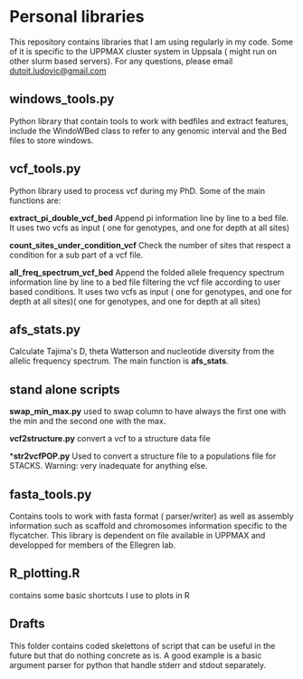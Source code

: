 # Personal libraries

This repository contains libraries that I am using regularly in my code. 
Some of it is specific to the UPPMAX cluster system in Uppsala ( might run on other slurm based servers).
For any questions, please email dutoit.ludovic@gmail.com


## windows_tools.py

Python library that contain tools to work with bedfiles and extract features, include the WindoWBed class to refer to any genomic interval and the Bed files to store windows.


## vcf_tools.py
Python library used to process vcf during my PhD. Some of the main functions are:

**extract_pi_double_vcf_bed**
Append pi information line by line to a bed file. It uses two vcfs as input ( one for genotypes, and one for depth at all sites)

**count_sites_under_condition_vcf**
Check the number of sites that respect a condition for a sub part of a vcf file.

**all_freq_spectrum_vcf_bed**
Append the folded allele frequency spectrum information line by line to a bed file filtering the vcf file according to user based conditions. It uses two vcfs as input ( one for genotypes, and one for depth at all sites)( one for genotypes, and one for depth at all sites)

## afs_stats.py

Calculate Tajima's D, theta Watterson and nucleotide diversity from the allelic frequency spectrum. The main function is **afs_stats**.

## stand alone scripts

**swap_min_max.py**  used to swap column to have always the first one with the min and the second one with the max.

**vcf2structure.py** convert a vcf to a structure data file

***str2vcfPOP.py** Used to convert a structure file to a populations file for STACKS. Warning: very inadequate for anything else.

## fasta_tools.py

Contains tools to work with fasta format ( parser/writer) as well as assembly information such as scaffold and chromosomes information specific to the flycatcher. This library is dependent on file available in UPPMAX and developped for members of the Ellegren lab.

## R_plotting.R
contains some basic shortcuts I use to plots in R


## Drafts

This folder contains coded skelettons of script that can be useful in the future but that do nothing concrete as is. A good example is a basic argument parser for python that handle stderr and stdout separately.


